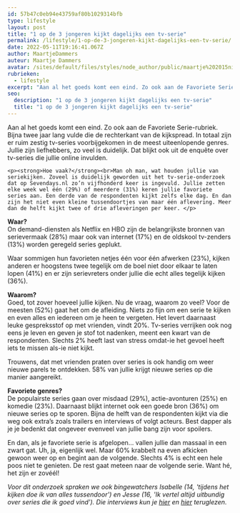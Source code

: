 ```yaml
---
id: 57b47c0eb94e43759af80b1029314bfb
type: lifestyle
layout: post
title: "1 op de 3 jongeren kijkt dagelijks een tv-serie"
permalink: /lifestyle/1-op-de-3-jongeren-kijkt-dagelijks-een-tv-serie/
date: 2022-05-11T19:16:41.067Z
author: MaartjeDammers
auteur: Maartje Dammers
avatar: /sites/default/files/styles/node_author/public/maartje%202015nieuw.jpg?itok=7dLFVk05
rubrieken:
  - lifestyle
excerpt: "Aan al het goeds komt een eind. Zo ook aan de Favoriete Serie-rubriek. Bijna twee jaar lang vulde die de rechterkant van de kijkspread. In totaal zijn er ruim zestig tv-series voorbijgekomen in de meest uiteenlopende genres. Jullie zijn liefhebbers, zo veel is duidelijk. Dat blijkt ook uit de enquête over tv-series die jullie online invulden.  "
seo:
  description: "1 op de 3 jongeren kijkt dagelijks een tv-serie"
  title: "1 op de 3 jongeren kijkt dagelijks een tv-serie"
---
```

Aan al het goeds komt een eind. Zo ook aan de Favoriete Serie-rubriek. Bijna twee jaar lang vulde die de rechterkant van de kijkspread. In totaal zijn er ruim zestig tv-series voorbijgekomen in de meest uiteenlopende genres. Jullie zijn liefhebbers, zo veel is duidelijk. Dat blijkt ook uit de enquête over tv-series die jullie online invulden.  

    <p><strong>Hoe vaak?</strong><br>Man oh man, wat houden jullie van seriekijken. Zoveel is duidelijk geworden uit het tv-serie-onderzoek dat op Sevendays.nl zo’n vijfhonderd keer is ingevuld. Jullie zetten elke week wel één (29%) of meerdere (31%) keren jullie favoriete series aan. Een derde van de respondenten kijkt zelfs elke dag. En dan zijn het niet even kleine tussendoortjes van maar één aflevering. Meer dan de helft kijkt twee of drie afleveringen per keer. </p>
<p><strong>Waar?</strong><br>On demand-diensten als Netflix en HBO zijn de belangrijkste bronnen van serievermaak (28%) maar ook van internet (17%) en de oldskool tv-zenders (13%) worden geregeld series geplukt. </p>
<p>Waar sommigen hun favorieten netjes één voor één afwerken (23%), kijken anderen er hoogstens twee tegelijk om de boel niet door elkaar te laten lopen (41%) en er zijn serievreters onder jullie die echt alles tegelijk kijken (36%).</p>
<p><strong>Waarom?</strong><br>Goed, tot zover hoeveel jullie kijken. Nu de vraag, waarom zo veel? Voor de meesten (52%) gaat het om de afleiding. Niets zo fijn om een serie te kijken en even alles en iedereen om je heen te vergeten. Het levert daarnaast leuke gespreksstof op met vrienden, vindt 20%. Tv-series verrijken ook nog eens je leven en geven je stof tot nadenken, meent een kwart van de respondenten. Slechts 2% heeft last van stress omdat-ie het gevoel heeft iets te missen als-ie niet kijkt. </p>
<p>Trouwens, dat met vrienden praten over series is ook handig om weer nieuwe parels te ontdekken. 58% van jullie krijgt nieuwe series op die manier aangereikt. </p>
<p><strong>Favoriete genres?</strong><br>De populairste series gaan over misdaad (29%), actie-avonturen (25%) en komedie (23%). Daarnaast blijkt internet ook een goede bron (36%) om nieuwe series op te sporen. Bijna de helft van de respondenten kijkt via die weg ook extra’s zoals trailers en interviews of volgt acteurs. Best dapper als je je bedenkt dat ongeveer evenveel van jullie bang zijn voor spoilers. </p>
<p>En dan, als je favoriete serie is afgelopen… vallen jullie dan massaal in een zwart gat. Uh, ja, eigenlijk wel. Maar 60% krabbelt na even afkicken gewoon weer op en begint aan de volgende. Slechts 4% is echt een hele poos niet te genieten. De rest gaat meteen naar de volgende serie. Want hé, het zijn er zovéél!</p>
<p><em>Voor dit onderzoek spraken we ook bingewatchers Isabelle (14, 'tijdens het kijken doe ik van alles tussendoor') en Jesse (16, 'Ik vertel altijd uitbundig over series die ik goed vind'). Die interviews kun je <a href="/lifestyle/tijdens-het-kijken-doe-ik-van-alles-tussendoor">hier</a> en <a href="/lifestyle/ik-vertel-altijd-uitbundig-over-series-die-ik-goed-vind">hier</a> teruglezen.</em></p>  
